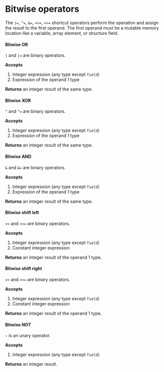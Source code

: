 # Bitwise operators

The `|=`, `^=`, `&=`, `<<=`, `>>=` shortcut operators perform the operation
and assign the result to the first operand. The first operand must be a mutable memory location
like a variable, array element, or structure field.

#### Bitwise OR

`|` and `|=` are binary operators.

**Accepts**
1. Integer expression (any type except `field`)
2. Expression of the operand 1 type

**Returns** an integer result of the same type.

#### Bitwise XOR

`^` and `^=` are binary operators.

**Accepts**
1. Integer expression (any type except `field`)
2. Expression of the operand 1 type

**Returns** an integer result of the same type.

#### Bitwise AND

`&` and `&=` are binary operators.

**Accepts**
1. Integer expression (any type except `field`)
2. Expression of the operand 1 type

**Returns** an integer result of the same type.

#### Bitwise shift left

`<<` and `<<=` are binary operators.

**Accepts**
1. Integer expression (any type except `field`)
2. Constant integer expression

**Returns** an integer result of the operand 1 type.

#### Bitwise shift right

`>>` and `>>=` are binary operators.

**Accepts**
1. Integer expression (any type except `field`)
2. Constant integer expression

**Returns** an integer result of the operand 1 type.

#### Bitwise NOT

`~` is an unary operator.

**Accepts**
1. Integer expression (any type except `field`)

**Returns** an integer result.
